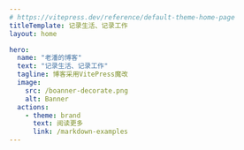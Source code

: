 ```yaml
---
# https://vitepress.dev/reference/default-theme-home-page
titleTemplate: 记录生活、记录工作
layout: home

hero:
  name: "老潘的博客"
  text: "记录生活、记录工作"
  tagline: 博客采用VitePress魔改
  image:
    src: /boanner-decorate.png
    alt: Banner
  actions:
    - theme: brand
      text: 阅读更多
      link: /markdown-examples
---
```


<script setup>
import Archives from './components/Archives.vue';
</script>
<Archives></Archives>



